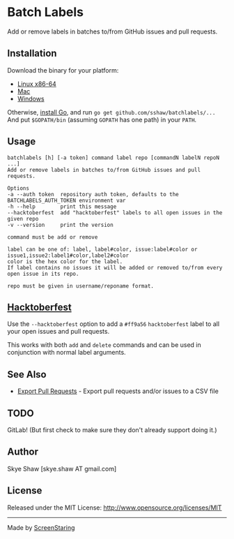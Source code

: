 # Batch Labels

Add or remove labels in batches to/from GitHub issues and pull requests.

## Installation

Download the binary for your platform:

* [Linux x86-64](https://github.com/sshaw/batchlabels/releases/download/v0.0.1/batchlabels-linux-x86-64)
* [Mac](https://github.com/sshaw/batchlabels/releases/download/v0.0.1/batchlabels-mac)
* [Windows](https://github.com/sshaw/batchlabels/releases/download/v0.0.1/batchlabels.exe)

Otherwise, [install Go](https://golang.org/dl/), and run `go get github.com/sshaw/batchlabels/...`
And put `$GOPATH/bin` (assuming `GOPATH` has one path) in your `PATH`.


## Usage

    batchlabels [h] [-a token] command label repo [commandN labelN repoN ...]
    Add or remove labels in batches to/from GitHub issues and pull requests.

    Options
    -a --auth token  repository auth token, defaults to the BATCHLABELS_AUTH_TOKEN environment var
    -h --help        print this message
    --hacktoberfest  add "hacktoberfest" labels to all open issues in the given repo
    -v --version     print the version

    command must be add or remove

    label can be one of: label, label#color, issue:label#color or issue1,issue2:label1#color,label2#color
    color is the hex color for the label.
    If label contains no issues it will be added or removed to/from every open issue in its repo.

    repo must be given in username/reponame format.

## [Hacktoberfest](https://hacktoberfest.digitalocean.com/)

Use the `--hacktoberfest` option to add a `#ff9a56` `hacktoberfest` label to all your open issues and pull requests.

This works with both `add` and `delete` commands and can be used in conjunction with normal label arguments.

## See Also

- [Export Pull Requests](https://github.com/sshaw/export-pull-requests) - Export pull requests and/or issues to a CSV file

## TODO

GitLab! (But first check to make sure they don't already support doing it.)

## Author

Skye Shaw [skye.shaw AT gmail.com]

## License

Released under the MIT License: http://www.opensource.org/licenses/MIT

---

Made by [ScreenStaring](http://screenstaring.com)
